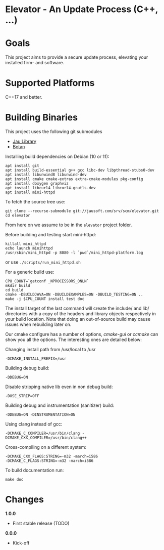 Elevator - An Update Process (C++, ...)
========================================

Goals
============
This project aims to provide a secure update process, 
elevating your installed firm- and software.

Supported Platforms
===================

C++17 and better.

Building Binaries
=========================

This project uses the following git submodules
- [Jau Library](https://jausoft.com/cgit/jaulib.git/about/)
- [Botan](https://github.com/randombit/botan.git)

Installing build dependencies on Debian (10 or 11):
~~~~~~~~~~~~~~~~~~~~~~~~~~~~~~~~~~~~~~~~~~~~~~~~~~~~~~~~~~~~~~~~~~{.sh}
apt install git
apt install build-essential g++ gcc libc-dev libpthread-stubs0-dev 
apt install libunwind8 libunwind-dev
apt install cmake cmake-extras extra-cmake-modules pkg-config
apt install doxygen graphviz
apt install libcurl4 libcurl4-gnutls-dev
apt install mini-httpd
~~~~~~~~~~~~~~~~~~~~~~~~~~~~~~~~~~~~~~~~~~~~~~~~~~~~~~~~~~~~~~~~~~

To fetch the source tree use:
~~~~~~~~~~~~~~~~~~~~~~~~~~~~~~~~~~~~~~~~~~~~~~~~~~~~~~~~~~~~~{.sh}
git clone --recurse-submodule git://jausoft.com/srv/scm/elevator.git
cd elevator
~~~~~~~~~~~~~~~~~~~~~~~~~~~~~~~~~~~~~~~~~~~~~~~~~~~~~~~~~~~~~

From here on we assume to be in the `elevator` project folder.

Before building and testing start mini-httpd:
~~~~~~~~~~~~~~~~~~~~~~~~~~~~~~~~~~~~~~~~~~~~~~~~~~~~~~~~~~~~~{.sh}
killall mini_httpd
echo launch minihttpd
/usr/sbin/mini_httpd -p 8080 -l `pwd`/mini_httpd-platform.log
~~~~~~~~~~~~~~~~~~~~~~~~~~~~~~~~~~~~~~~~~~~~~~~~~~~~~~~~~~~~~
or use `./scripts/run_mini_httpd.sh`

For a generic build use:
~~~~~~~~~~~~~~~~~~~~~~~~~~~~~~~~~~~~~~~~~~~~~~~~~~~~~~~~~~~~~{.sh}
CPU_COUNT=`getconf _NPROCESSORS_ONLN`
mkdir build
cd build
cmake -DBUILDJAVA=ON -DBUILDEXAMPLES=ON -DBUILD_TESTING=ON ..
make -j $CPU_COUNT install test doc
~~~~~~~~~~~~~~~~~~~~~~~~~~~~~~~~~~~~~~~~~~~~~~~~~~~~~~~~~~~~~

The install target of the last command will create the include/ and lib/ directories with a copy of
the headers and library objects respectively in your build location. Note that
doing an out-of-source build may cause issues when rebuilding later on.

Our cmake configure has a number of options, *cmake-gui* or *ccmake* can show
you all the options. The interesting ones are detailed below:

Changing install path from /usr/local to /usr
~~~~~~~~~~~~~
-DCMAKE_INSTALL_PREFIX=/usr
~~~~~~~~~~~~~
Building debug build:
~~~~~~~~~~~~~
-DDEBUG=ON
~~~~~~~~~~~~~
Disable stripping native lib even in non debug build:
~~~~~~~~~~~~~
-DUSE_STRIP=OFF
~~~~~~~~~~~~~
Building debug and instrumentation (sanitizer) build:
~~~~~~~~~~~~~
-DDEBUG=ON -DINSTRUMENTATION=ON
~~~~~~~~~~~~~
Using clang instead of gcc:
~~~~~~~~~~~~~
-DCMAKE_C_COMPILER=/usr/bin/clang -DCMAKE_CXX_COMPILER=/usr/bin/clang++
~~~~~~~~~~~~~
Cross-compiling on a different system:
~~~~~~~~~~~~~
-DCMAKE_CXX_FLAGS:STRING=-m32 -march=i586
-DCMAKE_C_FLAGS:STRING=-m32 -march=i586
~~~~~~~~~~~~~
To build documentation run: 
~~~~~~~~~~~~~
make doc
~~~~~~~~~~~~~


Changes
============

**1.0.0**

* First stable release (TODO)

**0.0.0**

* Kick-off

